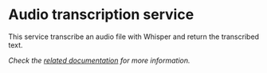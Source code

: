 # Audio transcription service

This service transcribe an audio file with Whisper and return the transcribed text.

_Check the [related documentation](https://docs.swiss-ai-center.ch/reference/services/audio-transcription/) for more information._

<!-- 

# Create a new service (generic) template

This repository contains the Python + FastAPI template to create a service
without a model or from an existing model compatible with the Core engine.

Please read the documentation at
<https://docs.swiss-ai-center.ch/how-to-guides/how-to-create-a-new-service> to
understand how to use this template.

## Guidelines

TODO: Add instructions on how to edit this template.

### Publishing and deploying using a CI/CD pipeline

This is the recommended way to publish and deploy your service if you have
access to GitHub Actions or GitLab CI.

TODO

### Publishing and deploying manually

This is the recommended way to publish and deploy your service if you do not
have access to GitHub Actions or GitLab CI or do not want to use these services.

TODO

## Checklist

These checklists allow you to ensure everything is set up correctly.

### Common tasks

- [ ] Rename the project in the [`pyproject.toml`](./pyproject.toml) file
- [x] Add files that must be ignored to the [`.gitignore`](.gitignore) configuration file
- [ ] TODO

### Publishing and deploying using a CI/CD pipeline

> [!NOTE]  
> This checklist is specific to the _Publishing and deploying using a CI/CD
> pipeline_ section.

- [x] Add the environment variables
- [ ] TODO

### Publishing and deploying manually

> [!NOTE]  
> This checklist is specific to the _Publishing and deploying manually_ section.

- [x] Edit the [`.env`](.env) configuration file
- [ ] TODO
 -->